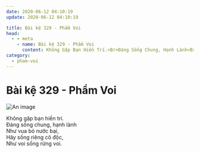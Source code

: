 ```yaml
---
date: 2020-06-12 04:10:19
update: 2020-06-12 04:10:19

title: Bài kệ 329 - Phẩm Voi
head:
  - - meta
    - name: Bài kệ 329 - Phẩm Voi
      content: Không Gặp Bạn Hiền Trí.<Br>Ðáng Sống Chung, Hạnh Lành<Br>Như Vua Bỏ Nước Bại,<Br>Hãy Sống Riêng Cô Độc,<Br>Như Voi Sống Rừng Voi.<Br>
category:
  - pham-voi
---
```


# Bài kệ 329 - Phẩm Voi

![An image](/img/pham-voi/pham-voi-329.jpg)

Không gặp bạn hiền trí.<br>Ðáng sống chung, hạnh lành<br>Như vua bỏ nước bại,<br>Hãy sống riêng cô độc,<br>Như voi sống rừng voi.<br>

